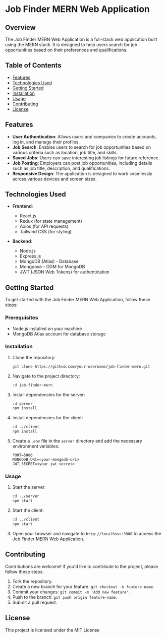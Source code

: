 # Job Finder MERN Web Application

## Overview

The Job Finder MERN Web Application is a full-stack web application built using the MERN stack. It is designed to help users search for job opportunities based on their preferences and qualifications.

## Table of Contents

- [Features](#features)
- [Technologies Used](#technologies-used)
- [Getting Started](#getting-started)
- [Installation](#installation)
- [Usage](#usage)
- [Contributing](#contributing)
- [License](#license)

## Features

- **User Authentication**: Allows users and companies to create accounts, log in, and manage their profiles.
- **Job Search**: Enables users to search for job opportunities based on various criteria such as location, job title, and skills.
- **Saved Jobs**: Users can save interesting job listings for future reference.
- **Job Posting**: Employers can post job opportunities, including details such as job title, description, and qualifications.
- **Responsive Design**: The application is designed to work seamlessly across various devices and screen sizes.

## Technologies Used

- **Frontend**:
  - React.js
  - Redux (for state management)
  - Axios (for API requests)
  - Tailwind CSS (for styling)

- **Backend**:
  - Node.js
  - Express.js
  - MongoDB (Atlas) - Database
  - Mongoose - ODM for MongoDB
  - JWT (JSON Web Tokens) for authentication

## Getting Started

To get started with the Job Finder MERN Web Application, follow these steps:

### Prerequisites

- Node.js installed on your machine
- MongoDB Atlas account for database storage

### Installation

1. Clone the repository:

   ```bash
   git clone https://github.com/your-username/job-finder-mern.git
   ```

2. Navigate to the project directory:

   ```bash
   cd job-finder-mern
   ```

3. Install dependencies for the server:

   ```bash
   cd server
   npm install
   ```

4. Install dependencies for the client:

   ```bash
   cd ../client
   npm install
   ```

5. Create a `.env` file in the `server` directory and add the necessary environment variables:

   ```env
   PORT=5000
   MONGODB_URI=<your-mongodb-uri>
   JWT_SECRET=<your-jwt-secret>
   ```

### Usage

1. Start the server:

   ```bash
   cd ../server
   npm start
   ```

2. Start the client:

   ```bash
   cd ../client
   npm start
   ```

3. Open your browser and navigate to `http://localhost:3000` to access the Job Finder MERN Web Application.

## Contributing

Contributions are welcome! If you'd like to contribute to the project, please follow these steps:

1. Fork the repository.
2. Create a new branch for your feature: `git checkout -b feature-name`.
3. Commit your changes: `git commit -m 'Add new feature'`.
4. Push to the branch: `git push origin feature-name`.
5. Submit a pull request.

## License

This project is licensed under the MIT License 

